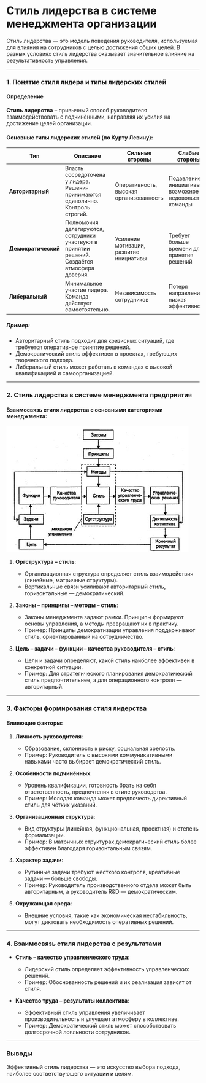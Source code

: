 # Стиль лидерства в системе менеджмента организации

Стиль лидерства — это модель поведения руководителя, используемая для влияния на сотрудников с целью достижения общих целей. В разных условиях стиль лидерства оказывает значительное влияние на результативность управления.

---

### **1. Понятие стиля лидера и типы лидерских стилей**

#### Определение

**Стиль лидерства** – привычный способ руководителя взаимодействовать с подчинёнными, направляя их усилия на достижение целей организации.

#### Основные типы лидерских стилей (по Курту Левину):

|**Тип**|**Описание**|**Сильные стороны**|**Слабые стороны**|
|---|---|---|---|
|**Авторитарный**|Власть сосредоточена у лидера. Решения принимаются единолично. Контроль строгий.|Оперативность, высокая организованность|Подавление инициативы, возможное недовольство команды|
|**Демократический**|Полномочия делегируются, сотрудники участвуют в принятии решений. Создаётся атмосфера доверия.|Усиление мотивации, развитие инициативы|Требует больше времени для принятия решений|
|**Либеральный**|Минимальное участие лидера. Команда действует самостоятельно.|Независимость сотрудников|Потеря направления, низкая эффективность|

##### Пример:

- Авторитарный стиль подходит для кризисных ситуаций, где требуется оперативное принятие решений.
- Демократический стиль эффективен в проектах, требующих творческого подхода.
- Либеральный стиль может работать в командах с высокой квалификацией и самоорганизацией.

---

### **2. Стиль лидерства в системе менеджмента предприятия**

#### Взаимосвязь стиля лидерства с основными категориями менеджмента:

![Картинка](../images/Pasted%20image%2020241229175820.png)

1. **Оргструктура – стиль**:
    
    - Организационная структура определяет стиль взаимодействия (линейные, матричные структуры).
    - Вертикальные связи усиливают авторитарный стиль, горизонтальные — демократический.
2. **Законы – принципы – методы – стиль**:
    
    - Законы менеджмента задают рамки. Принципы формируют основы управления, а методы превращают их в практику.
    - Пример: Принципы демократизации управления поддерживают стиль, ориентированный на сотрудничество.
3. **Цель – задачи – функции – качества руководителя – стиль**:
    
    - Цели и задачи определяют, какой стиль наиболее эффективен в конкретной ситуации.
    - Пример: Для стратегического планирования демократический стиль предпочтительнее, а для операционного контроля — авторитарный.

---

### **3. Факторы формирования стиля лидерства**

#### Влияющие факторы:

1. **Личность руководителя**:
    
    - Образование, склонность к риску, социальная зрелость.
    - Пример: Руководитель с высокими коммуникативными навыками часто выбирает демократический стиль.
2. **Особенности подчинённых**:
    
    - Уровень квалификации, готовность брать на себя ответственность, предпочтения в стиле руководства.
    - Пример: Молодая команда может предпочесть директивный стиль для чётких указаний.
3. **Организационная структура**:
    
    - Вид структуры (линейная, функциональная, проектная) и степень формализации.
    - Пример: В матричных структурах демократический стиль более эффективен благодаря горизонтальным связям.
4. **Характер задачи**:
    
    - Рутинные задачи требуют жёсткого контроля, креативные задачи — больше свободы.
    - Пример: Руководитель производственного отдела может быть авторитарным, а руководитель R&D — демократическим.
5. **Окружающая среда**:
    
    - Внешние условия, такие как экономическая нестабильность, могут диктовать необходимость оперативных решений.

---

### **4. Взаимосвязь стиля лидерства с результатами**

- **Стиль – качество управленческого труда**:
    
    - Лидерский стиль определяет эффективность управленческих решений.
    - Пример: Обоснованность решений и их реализация зависят от стиля.
- **Качество труда – результаты коллектива**:
    
    - Эффективный стиль управления увеличивает производительность и улучшает атмосферу в коллективе.
    - Пример: Демократический стиль может способствовать долгосрочной лояльности сотрудников.

---

### **Выводы**

Эффективный стиль лидерства — это искусство выбора подхода, наиболее соответствующего ситуации и целям.